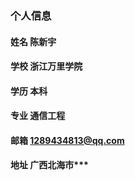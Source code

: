 ### 个人信息
#### 姓名 陈新宇
#### 学校 浙江万里学院
#### 学历 本科
#### 专业 通信工程
#### 邮箱 1289434813@qq.com
#### 地址 广西北海市***
